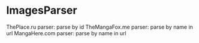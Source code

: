 ImagesParser
===============
ThePlace.ru parser: parse by id
TheMangaFox.me parser: parse by name in url
MangaHere.com parser: parse by name in url 
